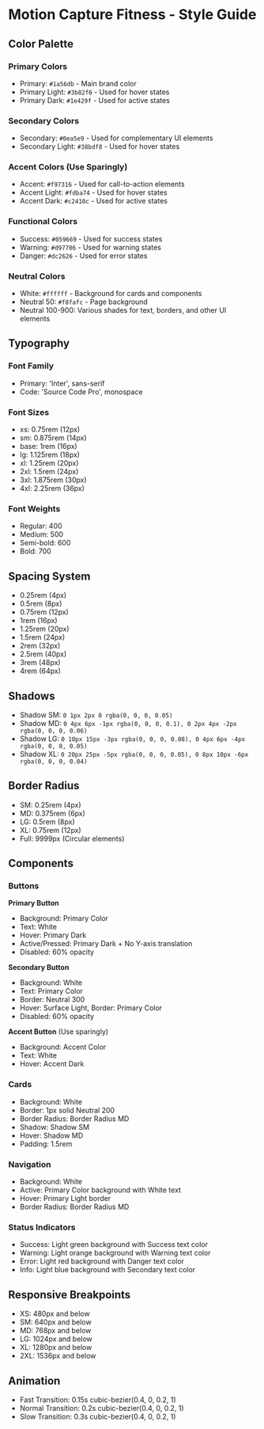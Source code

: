 # Motion Capture Fitness - Style Guide

## Color Palette

### Primary Colors
- Primary: `#1a56db` - Main brand color
- Primary Light: `#3b82f6` - Used for hover states
- Primary Dark: `#1e429f` - Used for active states

### Secondary Colors
- Secondary: `#0ea5e9` - Used for complementary UI elements
- Secondary Light: `#38bdf8` - Used for hover states

### Accent Colors (Use Sparingly)
- Accent: `#f97316` - Used for call-to-action elements
- Accent Light: `#fdba74` - Used for hover states
- Accent Dark: `#c2410c` - Used for active states

### Functional Colors
- Success: `#059669` - Used for success states
- Warning: `#d97706` - Used for warning states
- Danger: `#dc2626` - Used for error states

### Neutral Colors
- White: `#ffffff` - Background for cards and components
- Neutral 50: `#f8fafc` - Page background
- Neutral 100-900: Various shades for text, borders, and other UI elements

## Typography

### Font Family
- Primary: 'Inter', sans-serif
- Code: 'Source Code Pro', monospace

### Font Sizes
- xs: 0.75rem (12px)
- sm: 0.875rem (14px)
- base: 1rem (16px)
- lg: 1.125rem (18px)
- xl: 1.25rem (20px)
- 2xl: 1.5rem (24px)
- 3xl: 1.875rem (30px)
- 4xl: 2.25rem (36px)

### Font Weights
- Regular: 400
- Medium: 500
- Semi-bold: 600
- Bold: 700

## Spacing System

- 0.25rem (4px)
- 0.5rem (8px)
- 0.75rem (12px)
- 1rem (16px)
- 1.25rem (20px)
- 1.5rem (24px)
- 2rem (32px)
- 2.5rem (40px)
- 3rem (48px)
- 4rem (64px)

## Shadows

- Shadow SM: `0 1px 2px 0 rgba(0, 0, 0, 0.05)`
- Shadow MD: `0 4px 6px -1px rgba(0, 0, 0, 0.1), 0 2px 4px -2px rgba(0, 0, 0, 0.06)`
- Shadow LG: `0 10px 15px -3px rgba(0, 0, 0, 0.08), 0 4px 6px -4px rgba(0, 0, 0, 0.05)`
- Shadow XL: `0 20px 25px -5px rgba(0, 0, 0, 0.05), 0 8px 10px -6px rgba(0, 0, 0, 0.04)`

## Border Radius

- SM: 0.25rem (4px)
- MD: 0.375rem (6px)
- LG: 0.5rem (8px)
- XL: 0.75rem (12px)
- Full: 9999px (Circular elements)

## Components

### Buttons

**Primary Button**
- Background: Primary Color
- Text: White
- Hover: Primary Dark
- Active/Pressed: Primary Dark + No Y-axis translation
- Disabled: 60% opacity

**Secondary Button**
- Background: White
- Text: Primary Color
- Border: Neutral 300
- Hover: Surface Light, Border: Primary Color
- Disabled: 60% opacity

**Accent Button** (Use sparingly)
- Background: Accent Color
- Text: White
- Hover: Accent Dark

### Cards

- Background: White
- Border: 1px solid Neutral 200
- Border Radius: Border Radius MD
- Shadow: Shadow SM
- Hover: Shadow MD
- Padding: 1.5rem

### Navigation

- Background: White
- Active: Primary Color background with White text
- Hover: Primary Light border
- Border Radius: Border Radius MD

### Status Indicators

- Success: Light green background with Success text color
- Warning: Light orange background with Warning text color
- Error: Light red background with Danger text color
- Info: Light blue background with Secondary text color

## Responsive Breakpoints

- XS: 480px and below
- SM: 640px and below
- MD: 768px and below
- LG: 1024px and below
- XL: 1280px and below
- 2XL: 1536px and below

## Animation

- Fast Transition: 0.15s cubic-bezier(0.4, 0, 0.2, 1)
- Normal Transition: 0.2s cubic-bezier(0.4, 0, 0.2, 1)
- Slow Transition: 0.3s cubic-bezier(0.4, 0, 0.2, 1)
